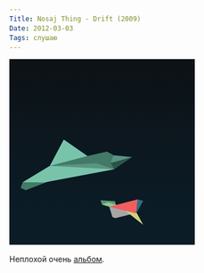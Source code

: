 ```yaml
---
Title: Nosaj Thing - Drift (2009)
Date: 2012-03-03
Tags: слушаю
---
```


![nosaj-thing-drift.jpg](images/nosaj-thing-drift.jpg)

Неплохой очень [альбом](http://www.discogs.com/Nosaj-Thing-Drift/release/1801254).